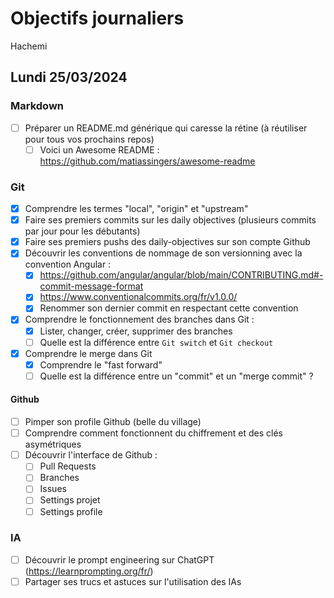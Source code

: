 # Objectifs journaliers

Hachemi

## Lundi 25/03/2024

### Markdown

- [ ] Préparer un README.md générique qui caresse la rétine (à réutiliser pour tous vos prochains repos)
    - [ ] Voici un Awesome README : https://github.com/matiassingers/awesome-readme

### Git

- [x] Comprendre les termes "local", "origin" et "upstream"
- [x] Faire ses premiers commits sur les daily objectives (plusieurs commits par jour pour les débutants)
- [x] Faire ses premiers pushs des daily-objectives sur son compte Github
- [x] Découvrir les conventions de nommage de son versionning avec la convention Angular :
  - [x] https://github.com/angular/angular/blob/main/CONTRIBUTING.md#-commit-message-format
  - [x] https://www.conventionalcommits.org/fr/v1.0.0/
  - [x] Renommer son dernier commit en respectant cette convention
- [x] Comprendre le fonctionnement des branches dans Git :
    - [x] Lister, changer, créer, supprimer des branches
    - [ ] Quelle est la différence entre `Git switch` et `Git checkout`
- [x] Comprendre le merge dans Git
    - [X] Comprendre le "fast forward"
    - [ ] Quelle est la différence entre un "commit" et un "merge commit" ?

#### Github

- [ ] Pimper son profile Github (belle du village)
- [ ] Comprendre comment fonctionnent du chiffrement et des clés asymétriques
- [ ] Découvrir l'interface de Github :
    - [ ] Pull Requests
    - [ ] Branches
    - [ ] Issues
    - [ ] Settings projet
    - [ ] Settings profile

### IA

- [ ] Découvrir le prompt engineering sur ChatGPT (https://learnprompting.org/fr/)
- [ ] Partager ses trucs et astuces sur l'utilisation des IAs
